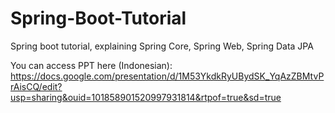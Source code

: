 # Spring-Boot-Tutorial
Spring boot tutorial, explaining Spring Core, Spring Web, Spring Data JPA

You can access PPT here (Indonesian): 
https://docs.google.com/presentation/d/1M53YkdkRyUBydSK_YqAzZBMtvPrAisCQ/edit?usp=sharing&ouid=101858901520997931814&rtpof=true&sd=true
